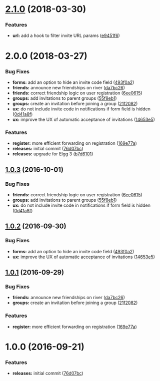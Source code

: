 <a name="2.1.0"></a>
# [2.1.0](https://github.com/hypeJunctionPro/Elgg3-hypeInvite/compare/2.0.0...2.1.0) (2018-03-30)


### Features

* **url:** add a hook to filter invite URL params ([e9451f6](https://github.com/hypeJunctionPro/Elgg3-hypeInvite/commit/e9451f6))



<a name="2.0.0"></a>
# 2.0.0 (2018-03-27)


### Bug Fixes

* **forms:** add an option to hide an invite code field ([493f0a2](https://github.com/hypeJunctionPro/Elgg3-hypeInvite/commit/493f0a2))
* **friends:** announce new friendships on river ([da7bc26](https://github.com/hypeJunctionPro/Elgg3-hypeInvite/commit/da7bc26))
* **friends:** correct friendship logic on user registration ([6ee0615](https://github.com/hypeJunctionPro/Elgg3-hypeInvite/commit/6ee0615))
* **groups:** add invitations to parent groups ([55f8eb1](https://github.com/hypeJunctionPro/Elgg3-hypeInvite/commit/55f8eb1))
* **groups:** create an invitation before joining a group ([21f2082](https://github.com/hypeJunctionPro/Elgg3-hypeInvite/commit/21f2082))
* **ux:** do not include invite code in notifications if form field is hidden ([0d41a8f](https://github.com/hypeJunctionPro/Elgg3-hypeInvite/commit/0d41a8f))
* **ux:** improve the UX of automatic acceptance of invitations ([14653e5](https://github.com/hypeJunctionPro/Elgg3-hypeInvite/commit/14653e5))


### Features

* **register:** more efficient forwarding on registration ([169e77a](https://github.com/hypeJunctionPro/Elgg3-hypeInvite/commit/169e77a))
* **releases:** initial commit ([76d07bc](https://github.com/hypeJunctionPro/Elgg3-hypeInvite/commit/76d07bc))
* **releases:** upgrade for Elgg 3 ([b7d6101](https://github.com/hypeJunctionPro/Elgg3-hypeInvite/commit/b7d6101))



<a name="1.0.3"></a>
## [1.0.3](https://github.com/hypeJunction/hypeInvite/compare/1.0.2...v1.0.3) (2016-10-01)


### Bug Fixes

* **friends:** correct friendship logic on user registration ([6ee0615](https://github.com/hypeJunction/hypeInvite/commit/6ee0615))
* **groups:** add invitations to parent groups ([55f8eb1](https://github.com/hypeJunction/hypeInvite/commit/55f8eb1))
* **ux:** do not include invite code in notifications if form field is hidden ([0d41a8f](https://github.com/hypeJunction/hypeInvite/commit/0d41a8f))



<a name="1.0.2"></a>
## [1.0.2](https://github.com/hypeJunction/hypeInvite/compare/1.0.1...v1.0.2) (2016-09-30)


### Bug Fixes

* **forms:** add an option to hide an invite code field ([493f0a2](https://github.com/hypeJunction/hypeInvite/commit/493f0a2))
* **ux:** improve the UX of automatic acceptance of invitations ([14653e5](https://github.com/hypeJunction/hypeInvite/commit/14653e5))



<a name="1.0.1"></a>
## [1.0.1](https://github.com/hypeJunction/hypeInvite/compare/1.0.0...v1.0.1) (2016-09-29)


### Bug Fixes

* **friends:** announce new friendships on river ([da7bc26](https://github.com/hypeJunction/hypeInvite/commit/da7bc26))
* **groups:** create an invitation before joining a group ([21f2082](https://github.com/hypeJunction/hypeInvite/commit/21f2082))

### Features

* **register:** more efficient forwarding on registration ([169e77a](https://github.com/hypeJunction/hypeInvite/commit/169e77a))



<a name="1.0.0"></a>
# 1.0.0 (2016-09-21)


### Features

* **releases:** initial commit ([76d07bc](https://github.com/hypeJunction/hypeInvite/commit/76d07bc))



